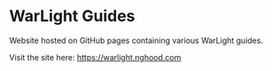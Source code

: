 # WarLight Guides

Website hosted on GitHub pages containing various WarLight guides.

Visit the site here: https://warlight.nghood.com


